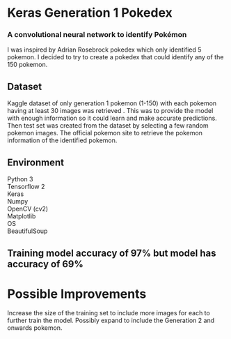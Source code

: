 # Keras Generation 1 Pokedex
### A  convolutional neural network to identify Pokémon  
I was inspired by Adrian Rosebrock pokedex which only identified 5 pokemon.   I decided to try to create a pokedex that could identify any of the 150 pokemon.

## Dataset
Kaggle dataset of only generation 1 pokemon (1-150) with each pokemon having at least 30 images was retrieved . This was to provide the model with enough information so it could learn and make accurate predictions. Then test set was created from the dataset by selecting a few random pokemon images.
The official pokemon site to retrieve the pokemon information of the identified pokemon.

## Environment
Python 3  
Tensorflow 2  
Keras  
Numpy  
OpenCV (cv2)    
Matplotlib  
OS  
BeautifulSoup

## Training model accuracy of 97% but model has accuracy of 69%
# Possible Improvements
Increase the size of the training set to include more images for each to further train the model.
Possibly expand to include the Generation 2 and onwards pokemon.
